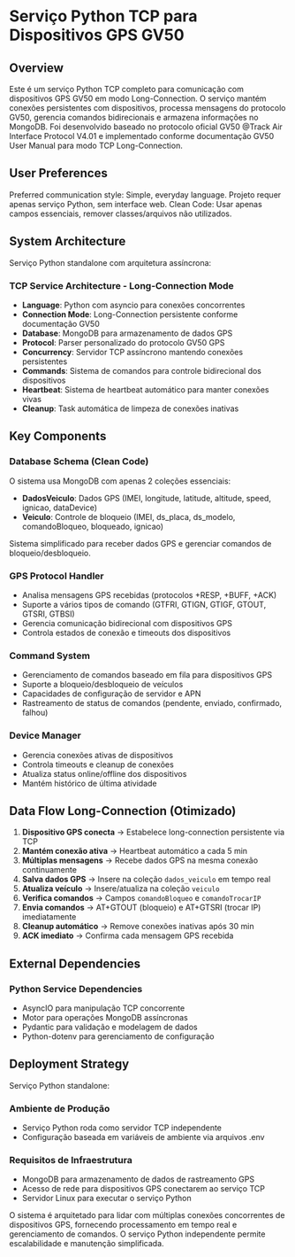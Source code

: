 # Serviço Python TCP para Dispositivos GPS GV50

## Overview

Este é um serviço Python TCP completo para comunicação com dispositivos GPS GV50 em modo Long-Connection. O serviço mantém conexões persistentes com dispositivos, processa mensagens do protocolo GV50, gerencia comandos bidirecionais e armazena informações no MongoDB. Foi desenvolvido baseado no protocolo oficial GV50 @Track Air Interface Protocol V4.01 e implementado conforme documentação GV50 User Manual para modo TCP Long-Connection.

## User Preferences

Preferred communication style: Simple, everyday language.
Projeto requer apenas serviço Python, sem interface web.
Clean Code: Usar apenas campos essenciais, remover classes/arquivos não utilizados.

## System Architecture

Serviço Python standalone com arquitetura assíncrona:

### TCP Service Architecture - Long-Connection Mode
- **Language**: Python com asyncio para conexões concorrentes
- **Connection Mode**: Long-Connection persistente conforme documentação GV50
- **Database**: MongoDB para armazenamento de dados GPS
- **Protocol**: Parser personalizado do protocolo GV50 GPS
- **Concurrency**: Servidor TCP assíncrono mantendo conexões persistentes
- **Commands**: Sistema de comandos para controle bidirecional dos dispositivos
- **Heartbeat**: Sistema de heartbeat automático para manter conexões vivas
- **Cleanup**: Task automática de limpeza de conexões inativas

## Key Components

### Database Schema (Clean Code)
O sistema usa MongoDB com apenas 2 coleções essenciais:
- **DadosVeiculo**: Dados GPS (IMEI, longitude, latitude, altitude, speed, ignicao, dataDevice)  
- **Veiculo**: Controle de bloqueio (IMEI, ds_placa, ds_modelo, comandoBloqueo, bloqueado, ignicao)

Sistema simplificado para receber dados GPS e gerenciar comandos de bloqueio/desbloqueio.

### GPS Protocol Handler
- Analisa mensagens GPS recebidas (protocolos +RESP, +BUFF, +ACK)
- Suporte a vários tipos de comando (GTFRI, GTIGN, GTIGF, GTOUT, GTSRI, GTBSI)
- Gerencia comunicação bidirecional com dispositivos GPS
- Controla estados de conexão e timeouts dos dispositivos

### Command System
- Gerenciamento de comandos baseado em fila para dispositivos GPS
- Suporte a bloqueio/desbloqueio de veículos
- Capacidades de configuração de servidor e APN
- Rastreamento de status de comandos (pendente, enviado, confirmado, falhou)

### Device Manager
- Gerencia conexões ativas de dispositivos
- Controla timeouts e cleanup de conexões
- Atualiza status online/offline dos dispositivos
- Mantém histórico de última atividade

## Data Flow Long-Connection (Otimizado)

1. **Dispositivo GPS conecta** → Estabelece long-connection persistente via TCP
2. **Mantém conexão ativa** → Heartbeat automático a cada 5 min
3. **Múltiplas mensagens** → Recebe dados GPS na mesma conexão continuamente
4. **Salva dados GPS** → Insere na coleção `dados_veiculo` em tempo real
5. **Atualiza veículo** → Insere/atualiza na coleção `veiculo`
6. **Verifica comandos** → Campos `comandoBloqueo` e `comandoTrocarIP`
7. **Envia comandos** → AT+GTOUT (bloqueio) e AT+GTSRI (trocar IP) imediatamente
8. **Cleanup automático** → Remove conexões inativas após 30 min
9. **ACK imediato** → Confirma cada mensagem GPS recebida

## External Dependencies

### Python Service Dependencies
- AsyncIO para manipulação TCP concorrente
- Motor para operações MongoDB assíncronas
- Pydantic para validação e modelagem de dados
- Python-dotenv para gerenciamento de configuração

## Deployment Strategy

Serviço Python standalone:

### Ambiente de Produção
- Serviço Python roda como servidor TCP independente
- Configuração baseada em variáveis de ambiente via arquivos .env

### Requisitos de Infraestrutura
- MongoDB para armazenamento de dados de rastreamento GPS
- Acesso de rede para dispositivos GPS conectarem ao serviço TCP
- Servidor Linux para executar o serviço Python

O sistema é arquitetado para lidar com múltiplas conexões concorrentes de dispositivos GPS, fornecendo processamento em tempo real e gerenciamento de comandos. O serviço Python independente permite escalabilidade e manutenção simplificada.